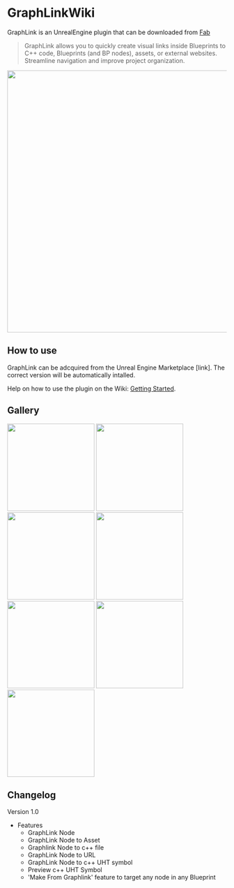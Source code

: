# GraphLinkWiki
GraphLink is an UnrealEngine plugin that can be downloaded from [Fab](https://www.fab.com/listings/140cd78b-10c2-469a-9934-e538aa433ef9)

> GraphLink allows you to quickly create visual links inside Blueprints to C++ code, Blueprints (and BP nodes), assets, or external websites. Streamline navigation and improve project organization.

<img src="https://github.com/user-attachments/assets/2c0886ed-1543-4bde-91bd-e452ca018ae8" width="600"/>

## How to use

GraphLink can be adcquired from the Unreal Engine Marketplace [link]. The correct version will be automatically intalled.

Help on how to use the plugin on the Wiki: [Getting Started](https://github.com/GuillemCosmiq/GraphLinkWiki/wiki).

## Gallery

<img src="https://github.com/user-attachments/assets/e607bb1b-ddcb-415b-9a51-f873c13b28ae" width="200"/>
<img src="https://github.com/user-attachments/assets/2eeab9db-589d-4004-a9dc-10a8f22ef738" width="200"/>
<img src="https://github.com/user-attachments/assets/1e5987be-5b5b-4464-8252-4c1f8f7ece41" width="200"/>
<img src="https://github.com/user-attachments/assets/c98010aa-eea9-46f1-95e0-ed8529e37cc8" width="200"/>
<img src="https://github.com/user-attachments/assets/9587aff5-debc-4a6f-a123-d034a5d71e7e" width="200"/>
<img src="https://github.com/user-attachments/assets/164190fe-6a7d-44d3-9ff2-e5130d94fa9b" width="200"/>
<img src="https://github.com/user-attachments/assets/0275d054-2033-449d-905d-a1776f1f78d8" width="200"/>

## Changelog

Version 1.0
- Features
  - GraphLink Node
  - GraphLink Node to Asset
  - Graphlink Node to c++ file
  - GraphLink Node to URL
  - GraphLink Node to c++ UHT symbol
  - Preview c++ UHT Symbol
  - 'Make From Graphlink' feature to target any node in any Blueprint
